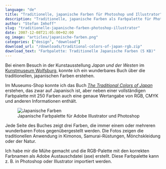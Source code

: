 ```yaml
---
language: "de"
title: "Traditionelle, japanische Farben für Photoshop und Illustrator"
description: "Traditionelle, japanische Farben als Farbpalette für Photoshop und Illustrator zum KOSTENLOSEN Download."
author: "Stefan Imhoff"
slug: "traditionelle-japanische-farben-photoshop-illustrator"
date: 2007-12-08T21:05:00+02:00
og_image: "articles/japanische-farben.png"
categories: ["design", "download"]
download_url: "/downloads/traditional-colors-of-japan-rgb.zip"
download_text: "Farbpalette: Traditionelle Japanische Farben (5 KB)"
---
```


Bei einem Besuch in der Kunstausstellung <cite>Japan und der Westen</cite> im [Kunstmuseum Wolfsburg](https://www.kunstmuseum-wolfsburg.de/ "Kunstmuseum-Wolfsburg"), konnte ich ein wunderbares Buch über die traditionellen, japanischen Farben erstehen.

Im Museums-Shop konnte ich das Buch <cite>[The Traditional Colors of Japan](http://www.amazon.de/gp/product/4894445786/ref=as_li_ss_tl?ie=UTF8&camp=1638&creative=19454&creativeASIN=4894445786&linkCode=as2&tag=kogakurede-21)</cite> erstehen, das zwar auf Japanisch ist, aber neben einer vollständigen Farbpalette mit 250 Farben auch eine genaue Wertangabe von RGB, CMYK und anderen Informationen enthält.

<figure class="image-figure image-figure-noborder">
  <img src="/assets/images/articles/2007/traditionelle-japanische-farben-photoshop-illustrator/japanische-farben.png" alt="Japanische Farben" title="Japanische Farben">
  <figcaption>
  Japanische Farbpalette für Adobe Illustrator und Photoshop
  </figcaption>
</figure>


Jede Seite des Buches zeigt drei Farben, die immer einem oder mehreren wunderbaren Fotos gegenübergestellt werden. Die Fotos zeigen die traditionellen Anwendung in Kimonos, Samurai-Rüstungen, Mönchskleidung oder der Natur.

Ich habe mir die Mühe gemacht und die RGB-Palette mit den korrekten Farbnamen als Adobe Austauschdatei (ase) erstellt. Diese Farbpalette kann z. B. in Photoshop oder Illustrator importiert werden.
